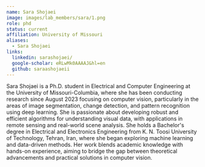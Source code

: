 ```yaml
---
name: Sara Shojaei
image: images/lab_members/sara/1.png
role: phd
status: current
affiliation: University of Missouri
aliases:
  - Sara Shojaei
links:
  linkedin: sarashojaei/
  google-scholar: eRLwMk0AAAAJ&hl=en 
  github: saraashojaeii 
---
```


Sara Shojaei is a Ph.D. student in Electrical and Computer Engineering at the University of Missouri-Columbia, where she has been conducting research since August 2023 focusing on computer vision, particularly in the areas of image segmentation, change detection, and pattern recognition using deep learning. She is passionate about developing robust and efficient algorithms for understanding visual data, with applications in remote sensing and real-world scene analysis. She holds a Bachelor's degree in Electrical and Electronics Engineering from K. N. Toosi University of Technology, Tehran, Iran, where she began exploring machine learning and data-driven methods. Her work blends academic knowledge with hands-on experience, aiming to bridge the gap between theoretical advancements and practical solutions in computer vision.





